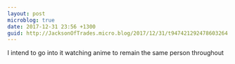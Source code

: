 ```yaml
---
layout: post
microblog: true
date: 2017-12-31 23:56 +1300
guid: http://JacksonOfTrades.micro.blog/2017/12/31/t947421292478603264.html
---
```

I intend to go into it watching anime to remain the same person throughout

